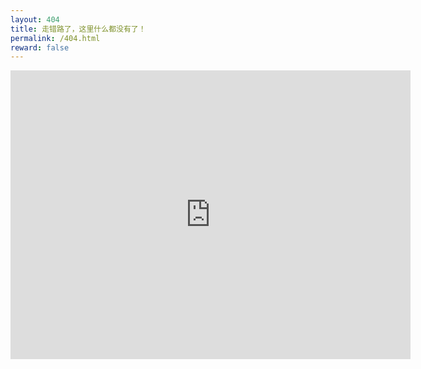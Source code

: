 ```yaml
---
layout: 404
title: 走错路了，这里什么都没有了！
permalink: /404.html
reward: false
---
```

<iframe scrolling='no' frameborder='0' src='http://yibo.iyiyun.com/js/yibo404/key/1' width='640' height='462' style='display:block;'></iframe>
